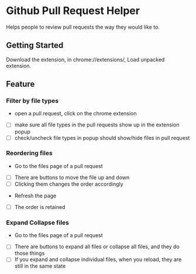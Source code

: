 # Github Pull Request Helper

Helps people to review pull requests the way they would like to.

## Getting Started

Download the extension, in chrome://extensions/, Load unpacked extension.

## Feature

### Filter by file types

* open a pull request, click on the chrome extension
* [ ] make sure all file types in the pull requests show up in the extension popup
* [ ] check/uncheck file types in popup should show/hide files in pull request

### Reordering files

* Go to the files page of a pull request
* [ ] There are buttons to move the file up and down
* [ ] Clicking them changes the order accordingly
* Refresh the page
* [ ] The order is retained

### Expand Collapse files

* Go to the files page of a pull request
* [ ] There are buttons to expand all files or collapse all files, and they do those things
* [ ] If you expand and collapse individual files, when you reload, they are still in the same state
